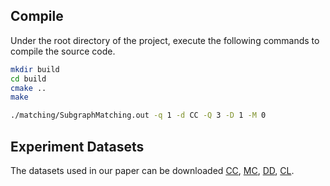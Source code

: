 ## Compile
Under the root directory of the project, execute the following commands to compile the source code.

```zsh
mkdir build
cd build
cmake ..
make
```

```zsh
./matching/SubgraphMatching.out -q 1 -d CC -Q 3 -D 1 -M 0    
```

## Experiment Datasets
The datasets used in our paper can be downloaded [CC](https://networkrepository.com/MSRC-21C.php), [MC](https://networkrepository.com/MSRC-21.php), [DD](https://networkrepository.com/DD.php), [CL](https://networkrepository.com/CL-10M-1d8-L5.php).
